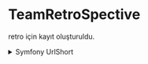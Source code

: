 # TeamRetroSpective
retro için kayıt oluşturuldu.
<details>
  <summary>Symfony UrlShort </summary>
 
 - HomePage

- Admin








</details>
